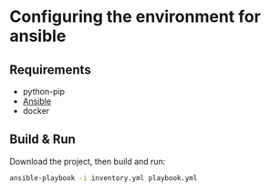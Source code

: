 # Configuring the environment for ansible

## Requirements

- python-pip
- [Ansible](https://docs.ansible.com/ansible/latest/installation_guide/intro_installation.html)
- docker

## Build & Run

Download the project, then build and run:
```bash
ansible-playbook -i inventory.yml playbook.yml
```




